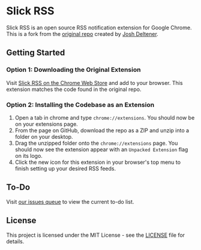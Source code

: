 # Slick RSS
Slick RSS is an open source RSS notification extension for Google Chrome. This is a fork from the [original repo](https://github.com/hecktarzuli/slick-rss) created by [Josh Deltener](https://github.com/hecktarzuli).

## Getting Started
### Option 1: Downloading the Original Extension
Visit [Slick RSS on the Chrome Web Store](https://chrome.google.com/webstore/detail/slick-rss/ealjoljnibpdkocmldliaoojpgdkcdob?hl=en) and add to your browser. This extension matches the code found in the original repo.

### Option 2: Installing the Codebase as an Extension
1. Open a tab in chrome and type `chrome://extensions`. You should now be on your extensions page.
2. From the page on GitHub, download the repo as a ZIP and unzip into a folder on your desktop.
3. Drag the unzipped folder onto the `chrome://extensions` page. You should now see the extension appear with an `Unpacked Extension` flag on its logo.
4. Click the new icon for this extension in your browser's top menu to finish setting up your desired RSS feeds.

## To-Do
Visit [our issues queue](https://github.com/Pepper-Wood/slick-rss/issues) to view the current to-do list.

## License
This project is licensed under the MIT License - see the [LICENSE](LICENSE) file for details.
